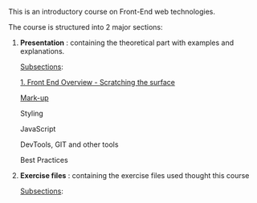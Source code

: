 This is an introductory course on Front-End web technologies.



The course is structured into 2 major sections:

1. **Presentation** : containing the theoretical part with examples and explanations.

   <u>Subsections</u>:

   [1. Front End Overview - Scratching the surface](presentation/00_FrontEndOverview.md)

   [Mark-up](presentation/02_Mark-up.md)

   Styling

   JavaScript

   DevTools, GIT and other tools

   Best Practices

   

2. **Exercise files** : containing the exercise files used thought this course 

   <u>Subsections</u>:





